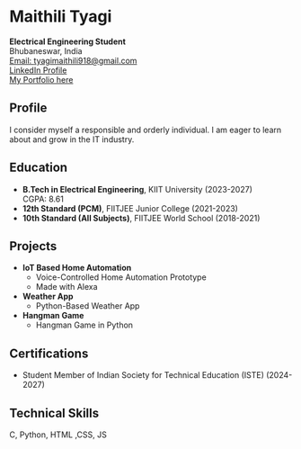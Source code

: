# Maithili Tyagi
**Electrical Engineering Student**  
Bhubaneswar, India  
[Email: tyagimaithili918@gmail.com](mailto:tyagimaithili918@gmail.com)  
[LinkedIn Profile](https://www.linkedin.com/in/maithili-tyagi-266a77286)  
[My Portfolio here](https://maithili-tyagi-web.vercel.app/)

## Profile
I consider myself a responsible and orderly individual. I am eager to learn about and grow in the IT industry.

## Education
- **B.Tech in Electrical Engineering**, KIIT University (2023-2027)  
  CGPA: 8.61  
- **12th Standard (PCM)**, FIITJEE Junior College (2021-2023)
- **10th Standard (All Subjects)**, FIITJEE World School (2018-2021)

## Projects
- **IoT Based Home Automation**
  - Voice-Controlled Home Automation Prototype
  - Made with Alexa
- **Weather App**
  - Python-Based Weather App
- **Hangman Game**
  - Hangman Game in Python

## Certifications
- Student Member of Indian Society for Technical Education (ISTE) (2024-2027)

## Technical Skills
 C, Python, HTML ,CSS, JS
